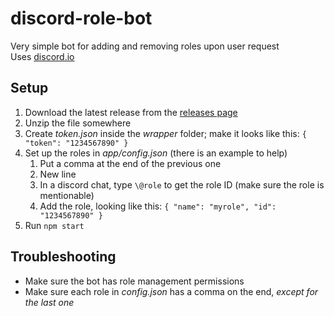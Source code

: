 # discord-role-bot

Very simple bot for adding and removing roles upon user request  
Uses [discord.io](https://github.com/izy521/discord.io)

## Setup
1. Download the latest release from the [releases page](https://github.com/benji7425/discord-role-bot/releases)
2. Unzip the file somewhere
3. Create *token.json* inside the *wrapper* folder; make it looks like this: `{ "token": "1234567890" }`
4. Set up the roles in *app/config.json* (there is an example to help)
    1. Put a comma at the end of the previous one
    2. New line
    3. In a discord chat, type `\@role` to get the role ID (make sure the role is mentionable)
    4. Add the role, looking like this: `{ "name": "myrole", "id": "1234567890" }`
5. Run `npm start`
 
## Troubleshooting

- Make sure the bot has role management permissions
- Make sure each role in *config.json* has a comma on the end, *except for the last one*
